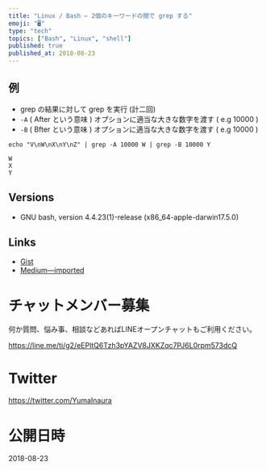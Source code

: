 ```yaml
---
title: "Linux / Bash — 2個のキーワードの間で grep する"
emoji: "🖥"
type: "tech"
topics: ["Bash", "Linux", "shell"]
published: true
published_at: 2018-08-23
---
```



## 例

- grep の結果に対して grep を実行 (計二回)
- `-A` ( After という意味 ) オプションに適当な大きな数字を渡す ( e.g 10000 )
- `-B` ( Bfter という意味 ) オプションに適当な大きな数字を渡す ( e.g 10000 )

```
echo "V\nW\nX\nY\nZ" | grep -A 10000 W | grep -B 10000 Y
```

```
W
X
Y
```

## Versions

- GNU bash, version 4.4.23(1)-release (x86_64-apple-darwin17.5.0)

## Links

- [Gist](https://gist.github.com/YumaInaura/2ebac8269aafdf1c2615e21ae07a30b9)
- [Medium—imported](https://medium.com/supersonic-generation/bash-grep-between-two-keywords-fe0d91112b9d)








<!-- Update From Qiita API -->

# チャットメンバー募集


何か質問、悩み事、相談などあればLINEオープンチャットもご利用ください。

https://line.me/ti/g2/eEPltQ6Tzh3pYAZV8JXKZqc7PJ6L0rpm573dcQ





# Twitter


https://twitter.com/YumaInaura


<!-- Update From Qiita API -->



# 公開日時

2018-08-23

